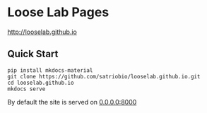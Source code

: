 # Loose Lab Pages

http://looselab.github.io

## Quick Start

```
pip install mkdocs-material
git clone https://github.com/satriobio/looselab.github.io.git
cd looselab.github.io
mkdocs serve
```

By default the site is served on [0.0.0.0:8000](http://127.0.0.1:8000/)